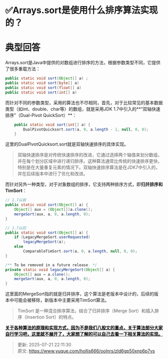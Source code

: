 # ✅Arrays.sort是使用什么排序算法实现的？

# 典型回答


Arrays.sort是Java中提供的对数组进行排序的方法，根据参数类型不同，它提供了很多重载方法：



```java
public static void sort(Object[] a) ;
public static void sort(byte[] a)
public static void sort(float[] a)
public static void sort(int[] a) 
```



而针对不同的参数类型，采用的算法也不尽相同，首先，对于比较常见的基本数据类型（如int、double、char等）的数组，就是采用JDK 1.7中引入的**“双轴快速排序”（Dual-Pivot QuickSort）**：



```java
    public static void sort(int[] a) {
        DualPivotQuicksort.sort(a, 0, a.length - 1, null, 0, 0);
    }
```



这里的DualPivotQuicksort.sort就是双轴快速排序的具体实现。



> 双轴快速排序是对传统快速排序的改进，它通过选择两个轴值来划分数组，并在每个划分区域中进行递归排序。这种算法通常比传统的快速排序更快，特别是在大量重复元素的情况下。双轴快速排序算法是在JDK7中引入的，并在后续版本中进行了优化和改进。
>



而针对另外一种类型，对于对象数组的排序，它支持两种排序方式，即**归并排序和TimSort**：



```java
// 1.7以前
public static void sort(Object[] a) {
    Object[] aux = (Object[])a.clone();
    mergeSort(aux, a, 0, a.length, 0);
}

// 1.7以后
public static void sort(Object[] a) {
    if (LegacyMergeSort.userRequested)
        legacyMergeSort(a);
    else
        ComparableTimSort.sort(a, 0, a.length, null, 0, 0);
}

/** To be removed in a future release. */
private static void legacyMergeSort(Object[] a) {
    Object[] aux = a.clone();
    mergeSort(aux, a, 0, a.length, 0);
}
```



这里面的MergeSort指的就是归并排序，这个算法是老版本中设计的，后续的版本中可能会被移除，新版本中主要采用TimSort算法。



> TimSort 是一种混合排序算法，结合了归并排序（Merge Sort）和插入排序（Insertion Sort）的特点。
>



**<u><font style="color:#000000;">关于各种算法的原理和实现方式，因为不是我们八股文的重点，关于算法部分大家自行学习吧，这里就不展开了，大家想了解的可以自己去看一下相关算法的实现。</font></u>**



> 更新: 2025-07-21 22:11:30  
> 原文: <https://www.yuque.com/hollis666/oolnrs/zld6gp50xnp6p7vs>
